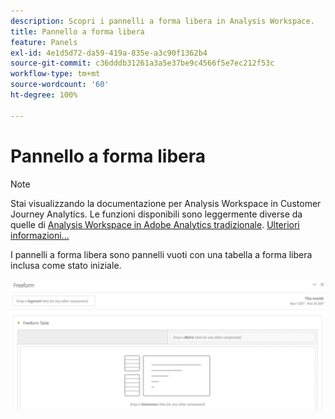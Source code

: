 ```yaml
---
description: Scopri i pannelli a forma libera in Analysis Workspace.
title: Pannello a forma libera
feature: Panels
exl-id: 4e1d5d72-da59-419a-835e-a3c90f1362b4
source-git-commit: c36dddb31261a3a5e37be9c4566f5e7ec212f53c
workflow-type: tm+mt
source-wordcount: '60'
ht-degree: 100%

---
```


# Pannello a forma libera

>[!NOTE]
>
>Stai visualizzando la documentazione per Analysis Workspace in Customer Journey Analytics. Le funzioni disponibili sono leggermente diverse da quelle di [Analysis Workspace in Adobe Analytics tradizionale](https://experienceleague.adobe.com/docs/analytics/analyze/analysis-workspace/home.html?lang=it). [Ulteriori informazioni...](/help/getting-started/cja-aa.md)

I pannelli a forma libera sono pannelli vuoti con una tabella a forma libera inclusa come stato iniziale.

![](assets/freeform-panel.png)
